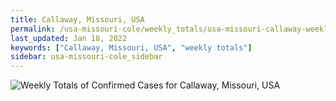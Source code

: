 ```yaml
---
title: Callaway, Missouri, USA
permalink: /usa-missouri-cole/weekly_totals/usa-missouri-callaway-weekly_totals.html
last_updated: Jan 18, 2022
keywords: ["Callaway, Missouri, USA", "weekly totals"]
sidebar: usa-missouri-cole_sidebar
---
```


![Weekly Totals of Confirmed Cases for Callaway, Missouri, USA](/covid_tracker/images/graphs/usa-missouri-callaway-weekly_totals_graph.png)
